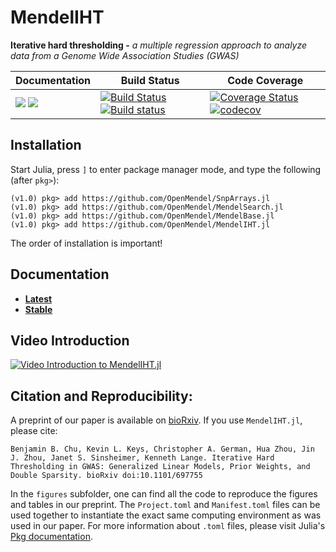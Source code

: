 # MendelIHT

**Iterative hard thresholding -** *a multiple regression approach to analyze data from a Genome Wide Association Studies (GWAS)*

| **Documentation** | **Build Status** | **Code Coverage**  |
|-------------------|------------------|--------------------|
| [![](https://img.shields.io/badge/docs-latest-blue.svg)](https://OpenMendel.github.io/MendelIHT.jl/latest) [![](https://img.shields.io/badge/docs-stable-blue.svg)](https://OpenMendel.github.io/MendelIHT.jl/stable) | [![Build Status](https://travis-ci.org/OpenMendel/MendelIHT.jl.svg?branch=master)](https://travis-ci.org/OpenMendel/MendelIHT.jl) [![Build status](https://ci.appveyor.com/api/projects/status/s7dxx48g1ol9hqi0?svg=true)](https://ci.appveyor.com/project/biona001/mendeliht-jl) | [![Coverage Status](https://coveralls.io/repos/github/OpenMendel/MendelIHT.jl/badge.svg?branch=master)](https://coveralls.io/github/OpenMendel/MendelIHT.jl?branch=master)  [![codecov](https://codecov.io/gh/OpenMendel/MendelIHT.jl/branch/master/graph/badge.svg)](https://codecov.io/gh/OpenMendel/MendelIHT.jl)

## Installation

Start Julia, press `]` to enter package manager mode, and type the following (after `pkg>`):
```
(v1.0) pkg> add https://github.com/OpenMendel/SnpArrays.jl
(v1.0) pkg> add https://github.com/OpenMendel/MendelSearch.jl
(v1.0) pkg> add https://github.com/OpenMendel/MendelBase.jl
(v1.0) pkg> add https://github.com/OpenMendel/MendelIHT.jl
```
The order of installation is important!

## Documentation

+ [**Latest**](https://OpenMendel.github.io/MendelIHT.jl/latest/)
+ [**Stable**](https://OpenMendel.github.io/MendelIHT.jl/stable/)

## Video Introduction

[![Video Introduction to MendelIHT.jl](https://github.com/OpenMendel/MendelIHT.jl/blob/master/figures/video_intro.png)](https://www.youtube.com/watch?v=UPIKafShwFw)

## Citation and Reproducibility:

A preprint of our paper is available on [bioRxiv](https://www.biorxiv.org/content/10.1101/697755v2). If you use `MendelIHT.jl`, please cite:

```
Benjamin B. Chu, Kevin L. Keys, Christopher A. German, Hua Zhou, Jin J. Zhou, Janet S. Sinsheimer, Kenneth Lange. Iterative Hard Thresholding in GWAS: Generalized Linear Models, Prior Weights, and Double Sparsity. bioRxiv doi:10.1101/697755
```

In the `figures` subfolder, one can find all the code to reproduce the figures and tables in our preprint. The `Project.toml` and `Manifest.toml` files can be used together to instantiate the exact same computing environment as was used in our paper. For more information about `.toml` files, please visit Julia's [Pkg documentation](https://docs.julialang.org/en/v1.0/stdlib/Pkg/#Glossary-1). 
